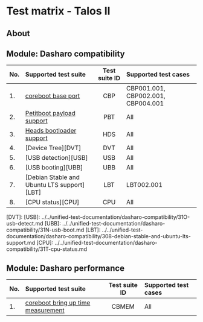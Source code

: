 # Test matrix - Talos II

## About

<!--
The test matrix is used to determine which of the test suites and test cases
described in this documentation are dedicated to the given platform
-->

## Module: Dasharo compatibility

| No.  | Supported test suite                              | Test suite ID | Supported test cases                 |
|:-----|:--------------------------------------------------|:-------------:|:-------------------------------------|
| 1.   | [coreboot base port][CBP]                         | CBP           | CBP001.001, CBP002.001, CBP004.001   |
| 2.   | [Petitboot payload support][PBT]                  | PBT           | All                                  |
| 3.   | [Heads bootloader support][HDS]                   | HDS           | All                                  |
| 4.   | [Device Tree][DVT]                                | DVT           | All                                  |
| 5.   | [USB detection][USB]                              | USB           | All                                  |
| 6.   | [USB booting][UBB]                                | UBB           | All                                  |
| 7.   | [Debian Stable and Ubuntu LTS support][LBT]       | LBT           | LBT002.001                           |
| 8.   | [CPU status][CPU]                                 | CPU           | All                                  |

[CBP]: ../../unified-test-documentation/dasharo-compatibility/100-coreboot-base-port.md
[PBT]: ../../unified-test-documentation/dasharo-compatibility/31V-petitboot-payload-support.md
[HDS]: ../../unified-test-documentation/dasharo-compatibility/31U-heads-bootloader-support.md
[DVT]: 
[USB]: ../../unified-test-documentation/dasharo-compatibility/31O-usb-detect.md
[UBB]: ../../unified-test-documentation/dasharo-compatibility/31N-usb-boot.md
[LBT]: ../../unified-test-documentation/dasharo-compatibility/308-debian-stable-and-ubuntu-lts-support.md
[CPU]: ../../unified-test-documentation/dasharo-compatibility/31T-cpu-status.md

## Module: Dasharo performance

| No.  | Supported test suite                              | Test suite ID | Supported test cases                 |
|:-----|:--------------------------------------------------|:-------------:|:-------------------------------------|
| 1.   | [coreboot bring up time measurement][CBMEM]       | CBMEM         | All                                  |

[CBMEM]: ../../unified-test-documentation/dasharo-performance/400-coreboot-boot-measure.md
